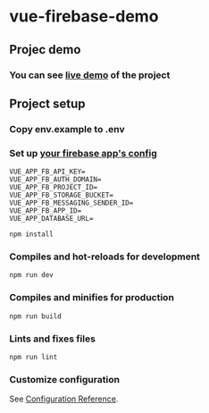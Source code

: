 # vue-firebase-demo

## Projec demo
### You can see [live demo](https://bit.ly/34QBlWk) of the project

## Project setup
### Copy env.example to .env
### Set up [your firebase app's config](https://support.google.com/firebase/answer/7000104/general-settings?hl=en#null) 

```
VUE_APP_FB_API_KEY=
VUE_APP_FB_AUTH_DOMAIN=
VUE_APP_FB_PROJECT_ID=
VUE_APP_FB_STORAGE_BUCKET=
VUE_APP_FB_MESSAGING_SENDER_ID=
VUE_APP_FB_APP_ID=
VUE_APP_DATABASE_URL=

```

```
npm install
```

### Compiles and hot-reloads for development
```
npm run dev
```

### Compiles and minifies for production
```
npm run build
```

### Lints and fixes files
```
npm run lint
```

### Customize configuration
See [Configuration Reference](https://cli.vuejs.org/config/).
